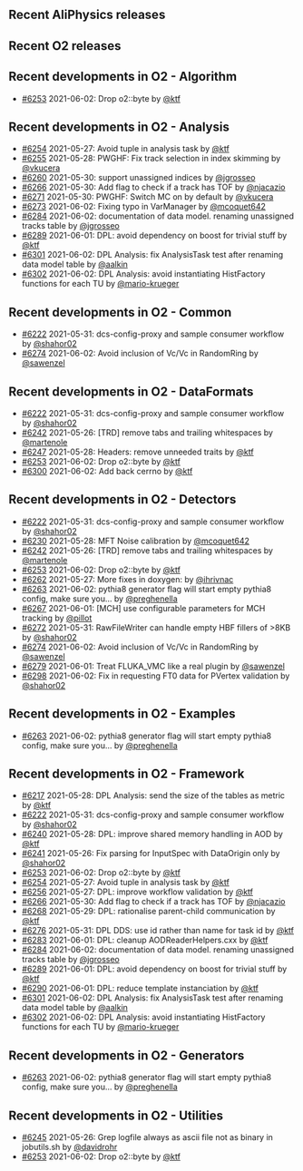 ## Recent AliPhysics releases
## Recent O2 releases
## Recent developments in O2 - Algorithm
- [\#6253](https://github.com/AliceO2Group/AliceO2/pull/6253) 2021-06-02: Drop o2::byte by [@ktf](https://github.com/ktf)
## Recent developments in O2 - Analysis
- [\#6254](https://github.com/AliceO2Group/AliceO2/pull/6254) 2021-05-27: Avoid tuple in analysis task by [@ktf](https://github.com/ktf)
- [\#6255](https://github.com/AliceO2Group/AliceO2/pull/6255) 2021-05-28: PWGHF: Fix track selection in index skimming by [@vkucera](https://github.com/vkucera)
- [\#6260](https://github.com/AliceO2Group/AliceO2/pull/6260) 2021-05-30: support unassigned indices by [@jgrosseo](https://github.com/jgrosseo)
- [\#6266](https://github.com/AliceO2Group/AliceO2/pull/6266) 2021-05-30: Add flag to check if a track has TOF by [@njacazio](https://github.com/njacazio)
- [\#6271](https://github.com/AliceO2Group/AliceO2/pull/6271) 2021-05-30: PWGHF: Switch MC on by default by [@vkucera](https://github.com/vkucera)
- [\#6273](https://github.com/AliceO2Group/AliceO2/pull/6273) 2021-06-02: Fixing typo in VarManager by [@mcoquet642](https://github.com/mcoquet642)
- [\#6284](https://github.com/AliceO2Group/AliceO2/pull/6284) 2021-06-02: documentation of data model. renaming unassigned tracks table by [@jgrosseo](https://github.com/jgrosseo)
- [\#6289](https://github.com/AliceO2Group/AliceO2/pull/6289) 2021-06-01: DPL: avoid dependency on boost for trivial stuff by [@ktf](https://github.com/ktf)
- [\#6301](https://github.com/AliceO2Group/AliceO2/pull/6301) 2021-06-02: DPL Analysis: fix AnalysisTask test after renaming data model table by [@aalkin](https://github.com/aalkin)
- [\#6302](https://github.com/AliceO2Group/AliceO2/pull/6302) 2021-06-02: DPL Analysis: avoid instantiating HistFactory functions for each TU by [@mario-krueger](https://github.com/mario-krueger)
## Recent developments in O2 - Common
- [\#6222](https://github.com/AliceO2Group/AliceO2/pull/6222) 2021-05-31: dcs-config-proxy and sample consumer workflow by [@shahor02](https://github.com/shahor02)
- [\#6274](https://github.com/AliceO2Group/AliceO2/pull/6274) 2021-06-02: Avoid inclusion of Vc/Vc in RandomRing by [@sawenzel](https://github.com/sawenzel)
## Recent developments in O2 - DataFormats
- [\#6222](https://github.com/AliceO2Group/AliceO2/pull/6222) 2021-05-31: dcs-config-proxy and sample consumer workflow by [@shahor02](https://github.com/shahor02)
- [\#6242](https://github.com/AliceO2Group/AliceO2/pull/6242) 2021-05-26: [TRD] remove tabs and trailing whitespaces by [@martenole](https://github.com/martenole)
- [\#6247](https://github.com/AliceO2Group/AliceO2/pull/6247) 2021-05-28: Headers: remove unneeded traits by [@ktf](https://github.com/ktf)
- [\#6253](https://github.com/AliceO2Group/AliceO2/pull/6253) 2021-06-02: Drop o2::byte by [@ktf](https://github.com/ktf)
- [\#6300](https://github.com/AliceO2Group/AliceO2/pull/6300) 2021-06-02: Add back cerrno by [@ktf](https://github.com/ktf)
## Recent developments in O2 - Detectors
- [\#6222](https://github.com/AliceO2Group/AliceO2/pull/6222) 2021-05-31: dcs-config-proxy and sample consumer workflow by [@shahor02](https://github.com/shahor02)
- [\#6230](https://github.com/AliceO2Group/AliceO2/pull/6230) 2021-05-28: MFT Noise calibration by [@mcoquet642](https://github.com/mcoquet642)
- [\#6242](https://github.com/AliceO2Group/AliceO2/pull/6242) 2021-05-26: [TRD] remove tabs and trailing whitespaces by [@martenole](https://github.com/martenole)
- [\#6253](https://github.com/AliceO2Group/AliceO2/pull/6253) 2021-06-02: Drop o2::byte by [@ktf](https://github.com/ktf)
- [\#6262](https://github.com/AliceO2Group/AliceO2/pull/6262) 2021-05-27: More fixes in doxygen: by [@ihrivnac](https://github.com/ihrivnac)
- [\#6263](https://github.com/AliceO2Group/AliceO2/pull/6263) 2021-06-02: pythia8 generator flag will start empty pythia8 config, make sure you… by [@preghenella](https://github.com/preghenella)
- [\#6267](https://github.com/AliceO2Group/AliceO2/pull/6267) 2021-06-01: [MCH] use configurable parameters for MCH tracking by [@pillot](https://github.com/pillot)
- [\#6272](https://github.com/AliceO2Group/AliceO2/pull/6272) 2021-05-31: RawFileWriter can handle empty HBF fillers of >8KB by [@shahor02](https://github.com/shahor02)
- [\#6274](https://github.com/AliceO2Group/AliceO2/pull/6274) 2021-06-02: Avoid inclusion of Vc/Vc in RandomRing by [@sawenzel](https://github.com/sawenzel)
- [\#6279](https://github.com/AliceO2Group/AliceO2/pull/6279) 2021-06-01: Treat FLUKA_VMC like a real plugin by [@sawenzel](https://github.com/sawenzel)
- [\#6298](https://github.com/AliceO2Group/AliceO2/pull/6298) 2021-06-02: Fix in requesting FT0 data for PVertex validation by [@shahor02](https://github.com/shahor02)
## Recent developments in O2 - Examples
- [\#6263](https://github.com/AliceO2Group/AliceO2/pull/6263) 2021-06-02: pythia8 generator flag will start empty pythia8 config, make sure you… by [@preghenella](https://github.com/preghenella)
## Recent developments in O2 - Framework
- [\#6217](https://github.com/AliceO2Group/AliceO2/pull/6217) 2021-05-28: DPL Analysis: send the size of the tables as metric by [@ktf](https://github.com/ktf)
- [\#6222](https://github.com/AliceO2Group/AliceO2/pull/6222) 2021-05-31: dcs-config-proxy and sample consumer workflow by [@shahor02](https://github.com/shahor02)
- [\#6240](https://github.com/AliceO2Group/AliceO2/pull/6240) 2021-05-28: DPL: improve shared memory handling in AOD by [@ktf](https://github.com/ktf)
- [\#6241](https://github.com/AliceO2Group/AliceO2/pull/6241) 2021-05-26: Fix parsing for InputSpec with DataOrigin only by [@shahor02](https://github.com/shahor02)
- [\#6253](https://github.com/AliceO2Group/AliceO2/pull/6253) 2021-06-02: Drop o2::byte by [@ktf](https://github.com/ktf)
- [\#6254](https://github.com/AliceO2Group/AliceO2/pull/6254) 2021-05-27: Avoid tuple in analysis task by [@ktf](https://github.com/ktf)
- [\#6256](https://github.com/AliceO2Group/AliceO2/pull/6256) 2021-05-27: DPL: improve workflow validation by [@ktf](https://github.com/ktf)
- [\#6266](https://github.com/AliceO2Group/AliceO2/pull/6266) 2021-05-30: Add flag to check if a track has TOF by [@njacazio](https://github.com/njacazio)
- [\#6268](https://github.com/AliceO2Group/AliceO2/pull/6268) 2021-05-29: DPL: rationalise parent-child communication by [@ktf](https://github.com/ktf)
- [\#6276](https://github.com/AliceO2Group/AliceO2/pull/6276) 2021-05-31: DPL DDS: use id rather than name for task id by [@ktf](https://github.com/ktf)
- [\#6283](https://github.com/AliceO2Group/AliceO2/pull/6283) 2021-06-01: DPL: cleanup AODReaderHelpers.cxx by [@ktf](https://github.com/ktf)
- [\#6284](https://github.com/AliceO2Group/AliceO2/pull/6284) 2021-06-02: documentation of data model. renaming unassigned tracks table by [@jgrosseo](https://github.com/jgrosseo)
- [\#6289](https://github.com/AliceO2Group/AliceO2/pull/6289) 2021-06-01: DPL: avoid dependency on boost for trivial stuff by [@ktf](https://github.com/ktf)
- [\#6290](https://github.com/AliceO2Group/AliceO2/pull/6290) 2021-06-01: DPL: reduce template instanciation by [@ktf](https://github.com/ktf)
- [\#6301](https://github.com/AliceO2Group/AliceO2/pull/6301) 2021-06-02: DPL Analysis: fix AnalysisTask test after renaming data model table by [@aalkin](https://github.com/aalkin)
- [\#6302](https://github.com/AliceO2Group/AliceO2/pull/6302) 2021-06-02: DPL Analysis: avoid instantiating HistFactory functions for each TU by [@mario-krueger](https://github.com/mario-krueger)
## Recent developments in O2 - Generators
- [\#6263](https://github.com/AliceO2Group/AliceO2/pull/6263) 2021-06-02: pythia8 generator flag will start empty pythia8 config, make sure you… by [@preghenella](https://github.com/preghenella)
## Recent developments in O2 - Utilities
- [\#6245](https://github.com/AliceO2Group/AliceO2/pull/6245) 2021-05-26: Grep logfile always as ascii file not as binary in jobutils.sh by [@davidrohr](https://github.com/davidrohr)
- [\#6253](https://github.com/AliceO2Group/AliceO2/pull/6253) 2021-06-02: Drop o2::byte by [@ktf](https://github.com/ktf)
